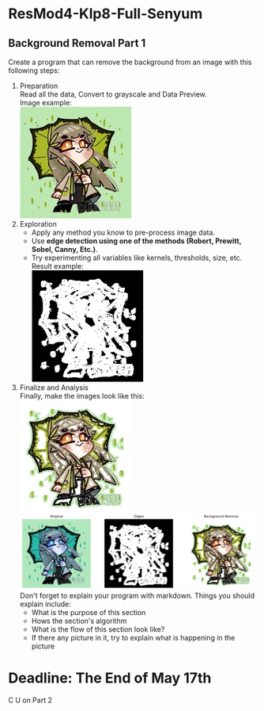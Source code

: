 # ResMod4-Klp8-Full-Senyum

## Background Removal Part 1
Create a program that can remove the background from an image with this following steps:

1. Preparation
    <br>Read all the data, Convert to grayscale and Data Preview.</br>
    Image example:</br>
    ![Example Image](/Resource/image4.jpg)
2. Exploration
    - Apply any method you know to pre-process image data.
    - Use **edge detection using one of the methods (Robert, Prewitt, Sobel, Canny, Etc.)**.
    - Try experimenting all variables like kernels, thresholds, size, etc.</br>
    Result example:</br>
    ![Example Image](/ReadmeRes/output4_edge.jpg)
3. Finalize and Analysis</br>
    Finally, make the images look like this:</br>
    ![Example Image](/ReadmeRes/output4_result.jpg)
    ![Example Image](/ReadmeRes/output4.png)
    <br>Don't forget to explain your program with markdown. Things you should explain include:
    - What is the purpose of this section
    - Hows the section's algorithm
    - What is the flow of this section look like?
    - If there any picture in it, try to explain what is happening in the picture

# Deadline: The End of May 17th
C U on Part 2


